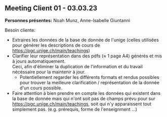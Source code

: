 ## Meeting Client 01 - 03.03.23

__Personnes présentes:__ Noah Munz, Anne-Isabelle Giuntanni

Besoin cliente:

- Extraires les données de la base de donnée de l'unige
  (celles utilisées pour générer les descriptions de cours de https://pgc.unige.ch/main/teachings)
- Clarifier leur représentation dans des pdfs (≈ 1 page A4) générés et mis à jours automatiquement.  
  Ceci, afin d'éliminer la duplication de l'information et du travail nécéssaire pour la maintenir à jour.
    - Potentiellement regarder les différents formats et rendus possibles pour trouver la meilleure clarification /
      représentation de la donnée d'un cours possible.
- Faire attention à bien prendre en compte les données qui existent dans la base de donnée
  mais qui n'ont soit pas de champs prévu pour sur https://pgc.unige.ch/main/teachings,
  soit qui n'y apparaissent tout simplement pas.
  (e.g. prérequis, forme de l'enseignment ...)
